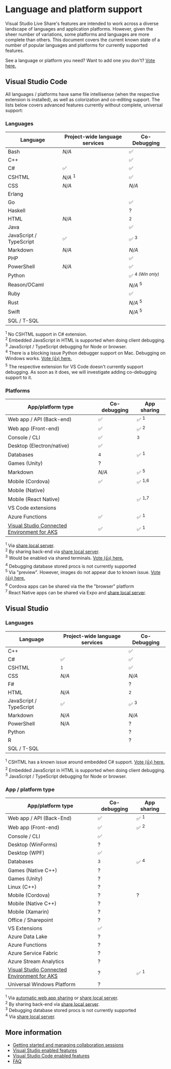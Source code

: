 
<!--
Copyright © Microsoft Corporation
All rights reserved.
Creative Commons Attribution 4.0 License (International): https://creativecommons.org/licenses/by/4.0/legalcode
-->

# Language and platform support

Visual Studio Live Share's features are intended to work across a diverse landscape of languages and application platforms. However, given the sheer number of variations, some platforms and languages are more complete than others. This document covers the current known state of a number of popular languages and platforms for currently supported features.

See a language or platform you need? Want to add one you don't? [Vote here.](https://github.com/MicrosoftDocs/live-share/issues/12)

## Visual Studio Code

All languages / platforms have same file intellisense (when the respective extension is installed), as well as colorization and co-editing support. The lists below covers advanced features currently without complete, universal support:

### Languages

| Language | Project-wide language services | Co-Debugging |
|---------------------|--------------------------------|--------------|
| Bash | *N/A* | ✅ | |
| C++ | | ✅ | |
| C# | ✅ | ✅ | |
| CSHTML | *N/A* <sup>1</sup> | ✅
| CSS | *N/A* | *N/A* |
| Erlang | | | | |
| Go | | ✅ | |
| Haskell | | ? |
| HTML | *N/A* | <sup>2</sup> |
| Java | | ✅ | |
| JavaScript / TypeScript | ✅ | ✅ <sup>3</sup> |
| Markdown | *N/A* | *N/A* |
| PHP | | ✅ |
| PowerShell | *N/A* | ✅ | | |
| Python | | ✅ <sup>4 *(Win only)*</sup> |
| Reason/OCaml | | *N/A* <sup>5</sup> |
| Ruby | | ✅ | |
| Rust | | *N/A* <sup>5</sup>
| Swift | | *N/A* <sup>5</sup> |
| SQL / T-SQL | | |

<sup>1</sup> No CSHTML support in C# extension.<br />
<sup>2</sup> Embedded JavaScript in HTML is supported when doing client debugging.<br />
<sup>3</sup> JavaScript / TypeScript debugging for Node or browser.<br />
<sup>4</sup> There is a blocking issue Python debugger support on Mac. Debugging on Windows works. [Vote (👍) here.](https://github.com/MicrosoftDocs/live-share/issues/62)<br />
<sup>5</sup> The respective extension for VS Code doesn't currently support debugging. As soon as it does, we will investigate adding co-debugging support to it.

### Platforms

| App/platform type | Co-debugging | App sharing |
|----------|------------|------|
| Web app / API (Back-end) | ✅ | ✅ <sup>1</sup> |
| Web app (Front-end) | ✅ | ✅ <sup>2</sup> |
| Console / CLI | ✅ | <sup>3</sup> |
| Desktop (Electron/native) | ✅ | |
| Databases | <sup>4</sup> | ✅ <sup>1</sup> |
| Games (Unity) | ? | |
| Markdown | *N/A* | ✅ <sup>5</sup> |
| Mobile (Cordova) | ✅ | ✅ <sup>1,6</sup> |
| Mobile (Native) |  | |
| Mobile (React Native) |  | ✅ <sup>1,7</sup> |
| VS Code extensions | | |
| Azure Functions | ✅ | ✅ <sup>1</sup> |
| [Visual Studio Connected Environment for AKS](http://landinghub.visualstudio.com/vsce) | ✅ | ✅ <sup>1</sup> |

<sup>1</sup> Via [share local server](collab-vscode.md#sharing-a-local-server).<br />
<sup>2</sup> By sharing back-end via [share local server](collab-vscode.md#sharing-a-local-server).<br />
<sup>3</sup> Would be enabled via shared terminals. [Vote (👍) here.](https://github.com/MicrosoftDocs/live-share/issues/41)<br />
<sup>4</sup> Debugging database stored procs is not currently supported <br />
<sup>5</sup> Via "preview". However, images do not appear due to known issue. [Vote (👍) here.](https://github.com/MicrosoftDocs/live-share/issues/61)<br />
<sup>6</sup> Cordova apps can be shared via the the "browser" platform<br />
<sup>7</sup> React Native apps can be shared via Expo and [share local server](collab-vscode.md#sharing-a-local-server).<br />

## Visual Studio

### Languages

| Language | Project-wide language services | Co-Debugging |
|---------------------|--------------------------------|--------------|
| C++ | | ✅ | |
| C# | ✅ | ✅ | |
| CSHTML | <sup>1</sup> | ✅
| CSS | *N/A* | *N/A* |
| F# | | ? |
| HTML | *N/A* | <sup>2</sup> |
| JavaScript / TypeScript | ✅ | ✅ <sup>3</sup> |
| Markdown | *N/A* | *N/A* |
| PowerShell | N/A | ? | | |
| Python | | ? |
| R | | ? |
| SQL / T-SQL | | |

<sup>1</sup> CSHTML has a known issue around embedded C# support. [Vote (👍) here.](https://github.com/MicrosoftDocs/live-share/issues/59)<br />
<sup>2</sup> Embedded JavaScript in HTML is supported when doing client debugging.<br />
<sup>3</sup> JavaScript / TypeScript debugging for Node or browser.<br />

### App / platform type

| App/platform type | Co-debugging | App sharing |
|----------|------------|------|
| Web app / API (Back-End) | ✅ | ✅ <sup>1</sup> |
| Web app (Front-end) | ✅ | ✅ <sup>2</sup> |
| Console / CLI | ✅ | |
| Desktop (WinForms) | ? | |
| Desktop (WPF) | ✅ | |
| Databases | <sup>3</sup> | ✅ <sup>4</sup> |
| Games (Native C++) | ? |  |
| Games (Unity) | ? | |
| Linux (C++) | ? | |
| Mobile (Cordova) | ? | ? |
| Mobile (Native C++) | ? |  |
| Mobile (Xamarin) | ? |  |
| Office / Sharepoint | ? | |
| VS Extensions | ✅ |  |
| Azure Data Lake | ? | |
| Azure Functions | ? | |
| Azure Service Fabric | ? | |
| Azure Stream Analytics | ? | |
| [Visual Studio Connected Environment for AKS](http://landinghub.visualstudio.com/vsce) | ? | ✅ <sup>1</sup> |
| Universal Windows Platform | ? |  |

<sup>1</sup> Via [automatic web app sharing](collab-vs.md#automatic-web-app-sharing-during-debugging) or [share local server](collab-vs.md#sharing-a-local-server). <br />
<sup>2</sup> By sharing back-end via [share local server](collab-vs.md#sharing-a-local-server).<br />
<sup>3</sup> Debugging database stored procs is not currently supported <br />
<sup>4</sup> Via [share local server](collab-vs.md#sharing-a-local-server). <br />

## More information

- [Getting started and managing collaboration sessions](getting-started.md)
- [Visual Studio enabled features](collab-vs.md)
- [Visual Studio Code enabled features](collab-vscode.md)
- [FAQ](http://aka.ms/vsls-faq)
